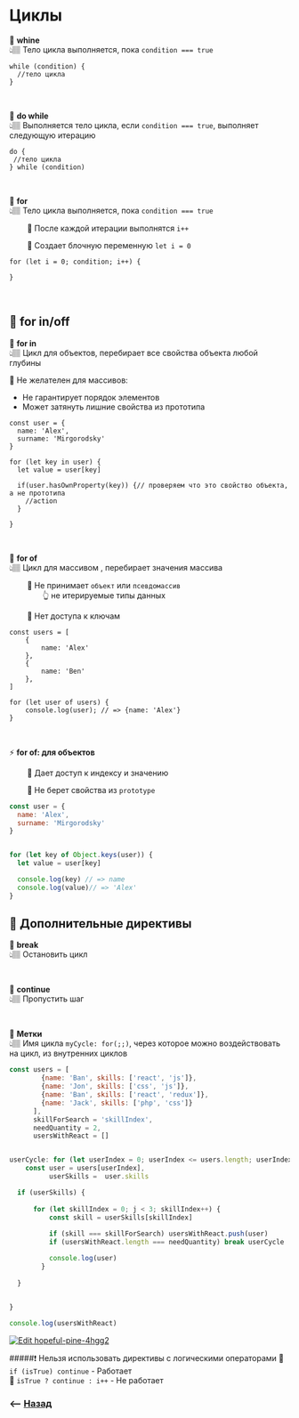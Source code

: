 # Циклы

💠 **whine**   
👆🏽 Тело цикла выполняется, пока `condition === true`
```
while (condition) {
  //тело цикла
}
```

<br>

💠 **do while**   
👆🏽 Выполняется тело цикла, если `condition === true`, выполняет следующую итерацию
```
do {
 //тело цикла
} while (condition)
```

<br>

💠 **for**   
👆🏽 Тело цикла  выполняется, пока `condition === true`   

&emsp;&emsp; 🔹 После каждой итерации выполнятся `i++`

&emsp;&emsp; 🔹 Создает блочную переменную `let i = 0`            


```
for (let i = 0; condition; i++) {

}
```

<br>

## 🚩 for in/off

💠 **for in**   
👆🏽 Цикл для объектов, перебирает все свойства объекта любой глубины

🛑 Не желателен для массивов:  
* Не гарантирует порядок элементов   
* Может затянуть лишние свойства из прототипа
```
const user = {
  name: 'Alex',
  surname: 'Mirgorodsky'	
}

for (let key in user) {
  let value = user[key]

  if(user.hasOwnProperty(key)) {// проверяем что это свойство объекта, а не прототипа
  	//action
  }
 
}
```

<br>

💠 **for of**   
👆🏽 Цикл для массивом , перебирает значения массива 

&emsp;&emsp; 🔹 Не принимает `объект` или `псевдомассив`      
&emsp;&emsp;&emsp;&emsp; 👆 не итерируемые типы данных

&emsp;&emsp; 🔹 Нет доступа к ключам    

```
const users = [
    {
        name: 'Alex'
    },
    {
        name: 'Ben'
    },
]

for (let user of users) {
    console.log(user); // => {name: 'Alex'}
}
```

<br>

⚡️ **for of: для объектов**

&emsp;&emsp; 🔹 Дает доступ к индексу и значению    

&emsp;&emsp; 🔹 Не берет свойства из `prototype`

```javascript
const user = {
  name: 'Alex',
  surname: 'Mirgorodsky'	
}


for (let key of Object.keys(user)) {
  let value = user[key] 

  console.log(key) // => name
  console.log(value)// => 'Alex'
}
```

## 🚩 Дополнительные директивы 
 
💠 **break**   
👆🏽 Остановить цикл

<br>

💠 **continue**   
👆🏽 Пропустить шаг

<br>

💠 **Метки**   
👆🏽 Имя цикла `myCycle: for(;;)`, через которое можно воздействовать на цикл, из внутренних циклов
```javascript
const users = [
        {name: 'Ban', skills: ['react', 'js']},
        {name: 'Jon', skills: ['css', 'js']},
        {name: 'Ban', skills: ['react', 'redux']},
        {name: 'Jack', skills: ['php', 'css']}
      ],
      skillForSearch = 'skillIndex',
      needQuantity = 2,
      usersWithReact = []


userCycle: for (let userIndex = 0; userIndex <= users.length; userIndex++) {
    const user = users[userIndex],
          userSkills =  user.skills

  if (userSkills) {
      
      for (let skillIndex = 0; j < 3; skillIndex++) {
          const skill = userSkills[skillIndex]  
      
          if (skill === skillForSearch) usersWithReact.push(user)
          if (usersWithReact.length === needQuantity) break userCycle

          console.log(user)
        }
      
  }

  
}

console.log(usersWithReact)
```
[![Edit hopeful-pine-4hgg2](https://codesandbox.io/static/img/play-codesandbox.svg)](https://codesandbox.io/s/hopeful-pine-4hgg2?fontsize=14&hidenavigation=1&theme=dark)

#####❗ Нельзя использовать директивы с логическими операторами
🔹 `if (isTrue) continue` - Работает     
🔹 `isTrue ? continue : i++` - Не работает


### ⟵ **<a href="../../readme.md">Назад</a>**
